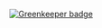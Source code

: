 

[![Greenkeeper badge](https://badges.greenkeeper.io/GabrielDuarteM/portfolio.svg)](https://greenkeeper.io/)